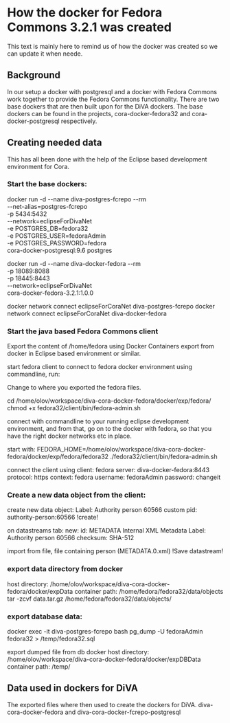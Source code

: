 # How the docker for Fedora Commons 3.2.1 was created

This text is mainly here to remind us of how the docker was created so we can update it when neede.

## Background
In our setup a docker with postgresql and a docker with Fedora Commons work together to provide the Fedora Commons functionality. There are two base dockers that are then built upon for the DiVA dockers. The base dockers can be found in the projects, cora-docker-fedora32 and cora-docker-postgresql respectively.

## Creating needed data
This has all been done with the help of the Eclipse based development environment for Cora.

### Start the base dockers:

docker run -d --name diva-postgres-fcrepo --rm \
--net-alias=postgres-fcrepo \
-p 5434:5432 \
--network=eclipseForDivaNet \
-e POSTGRES_DB=fedora32 \
-e POSTGRES_USER=fedoraAdmin \
-e POSTGRES_PASSWORD=fedora \
cora-docker-postgresql:9.6 postgres 

docker run -d --name diva-docker-fedora --rm \
-p 18089:8088 \
-p 18445:8443 \
--network=eclipseForDivaNet \
cora-docker-fedora-3.2.1:1.0.0

docker network connect eclipseForCoraNet diva-postgres-fcrepo 
docker network connect eclipseForCoraNet diva-docker-fedora
 
 
### Start the java based Fedora Commons client
Export the content of /home/fedora using Docker Containers export from docker in Eclipse based environment or similar. 

start fedora client to connect to fedora docker environment using commandline, run:

Change to where you exported the fedora files.

cd /home/olov/workspace/diva-cora-docker-fedora/docker/exp/fedora/
chmod +x fedora32/client/bin/fedora-admin.sh

connect with commandline to your running eclipse development environment, and from that, go on to the docker with fedora, so that you have the right docker networks etc in place.

start with:
FEDORA_HOME=/home/olov/workspace/diva-cora-docker-fedora/docker/exp/fedora/fedora32 ./fedora32/client/bin/fedora-admin.sh 
 
connect the client using client:
fedora server: diva-docker-fedora:8443
protocol: https
context: fedora
username: fedoraAdmin
password: changeit

### Create a new data object from the client:

create new data object:
Label: Authority person 60566
custom pid: authority-person:60566
!create!

on datastreams tab:
new: 
id: METADATA
Internal XML Metadata
Label: Authority person 60566
checksum: SHA-512

import from file, file containing person (METADATA.0.xml)
!Save datastream!


### export data directory from docker
host directory: /home/olov/workspace/diva-cora-docker-fedora/docker/expData
container path:  /home/fedora/fedora32/data/objects
tar -zcvf data.tar.gz /home/fedora/fedora32/data/objects/
 
### export database data:
docker exec -it diva-postgres-fcrepo bash
pg_dump -U fedoraAdmin fedora32 > /temp/fedora32.sql

export dumped file from db docker 
host directory: /home/olov/workspace/diva-cora-docker-fedora/docker/expDBData
container path:  /temp/
 

## Data used in dockers for DiVA
The exported files where then used to create the dockers for DiVA.
diva-cora-docker-fedora and diva-cora-docker-fcrepo-postgresql